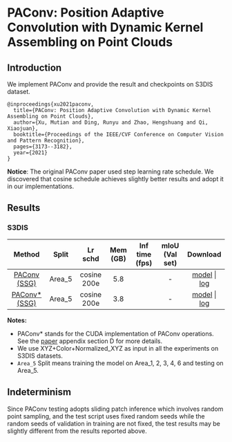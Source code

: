 # PAConv: Position Adaptive Convolution with Dynamic Kernel Assembling on Point Clouds

## Introduction

<!-- [ALGORITHM] -->

We implement PAConv and provide the result and checkpoints on S3DIS dataset.

```
@inproceedings{xu2021paconv,
  title={PAConv: Position Adaptive Convolution with Dynamic Kernel Assembling on Point Clouds},
  author={Xu, Mutian and Ding, Runyu and Zhao, Hengshuang and Qi, Xiaojuan},
  booktitle={Proceedings of the IEEE/CVF Conference on Computer Vision and Pattern Recognition},
  pages={3173--3182},
  year={2021}
}
```

**Notice**: The original PAConv paper used step learning rate schedule. We discovered that cosine schedule achieves slightly better results and adopt it in our implementations.

## Results

### S3DIS

|                                   Method                                    | Split  |   Lr schd   | Mem (GB) | Inf time (fps) | mIoU (Val set) |         Download         |
| :-------------------------------------------------------------------------: | :----: | :---------: | :------: | :------------: | :------------: | :----------------------: |
|    [PAConv (SSG)](./paconv_ssg_8x8_cosine_200e_s3dis_seg-3d-13class.py)     | Area_5 | cosine 200e |   5.8    |                |       -        | [model]() &#124; [log]() |
| [PAConv\* (SSG)](./paconv_cuda_ssg_8x8_cosine_200e_s3dis_seg-3d-13class.py) | Area_5 | cosine 200e |   3.8    |                |       -        | [model]() &#124; [log]() |

**Notes:**

-   PAConv\* stands for the CUDA implementation of PAConv operations. See the [paper](https://arxiv.org/pdf/2103.14635.pdf) appendix section D for more details.
-   We use XYZ+Color+Normalized_XYZ as input in all the experiments on S3DIS datasets.
-   `Area_5` Split means training the model on Area_1, 2, 3, 4, 6 and testing on Area_5.

## Indeterminism

Since PAConv testing adopts sliding patch inference which involves random point sampling, and the test script uses fixed random seeds while the random seeds of validation in training are not fixed, the test results may be slightly different from the results reported above.
